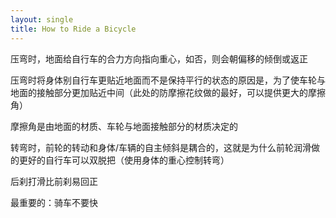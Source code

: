 ```yaml
---
layout: single
title: How to Ride a Bicycle
---
```


压弯时，地面给自行车的合力方向指向重心，如否，则会朝偏移的倾倒或返正

压弯时将身体别自行车更贴近地面而不是保持平行的状态的原因是，为了使车轮与地面的接触部分更加贴近中间（此处的防摩擦花纹做的最好，可以提供更大的摩擦角）

摩擦角是由地面的材质、车轮与地面接触部分的材质决定的

转弯时，前轮的转动和身体/车辆的自主倾斜是耦合的，这就是为什么前轮润滑做的更好的自行车可以双脱把（使用身体的重心控制转弯）

后刹打滑比前刹易回正

最重要的：骑车不要快